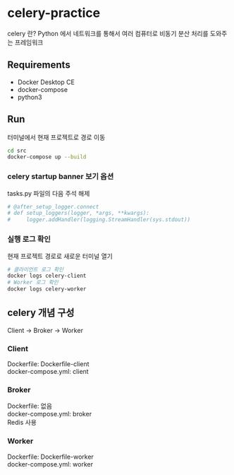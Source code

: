 # celery-practice
celery 란? Python 에서 네트워크를 통해서 여러 컴퓨터로 비동기 분산 처리를 도와주는 프레임워크

## Requirements
* Docker Desktop CE
* docker-compose
* python3

## Run
터미널에서 현재 프로젝트로 경로 이동
```bash
cd src
docker-compose up --build
```

### celery startup banner 보기 옵션
tasks.py 파일의 다음 주석 해제
```python
# @after_setup_logger.connect
# def setup_loggers(logger, *args, **kwargs):
#     logger.addHandler(logging.StreamHandler(sys.stdout))
```

### 실행 로그 확인
현재 프로젝트 경로로 새로운 터미널 열기
```bash
# 클라이언트 로그 확인
docker logs celery-client
# Worker 로그 확인
docker logs celery-worker
```

## celery 개념 구성
Client -> Broker -> Worker

### Client
Dockerfile: Dockerfile-client  
docker-compose.yml: client  

### Broker
Dockerfile: 없음  
docker-compose.yml: broker    
Redis 사용    

### Worker
Dockerfile: Dockerfile-worker  
docker-compose.yml: worker  



